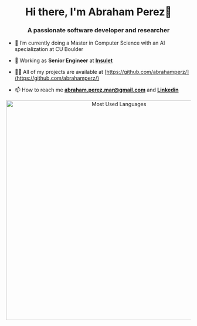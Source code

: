 <h1 align="center">Hi there, I'm Abraham Perez👋</h1>
<h3 align="center">A passionate software developer and researcher</h3>

- 🌱 I’m currently doing a Master in Computer Science with an AI specialization at CU Boulder
  
- 📄 Working as **Senior Engineer** at **[Insulet](https://www.insulet.com/)**

- 👨‍💻 All of my projects are available at [https://github.com/abrahamperz/](https://github.com/abrahamperz/)

- 📫 How to reach me **abraham.perez.mar@gmail.com** and **[Linkedin](https://github.com/abrahamperz/)**

<p align="center">
  <img 
    src="https://github-readme-stats.vercel.app/api/top-langs/?username=abrahamperz&layout=default&hide=jupyter%20notebook&langs_count=8" 
    alt="Most Used Languages" 
    width="600" />
</p>

